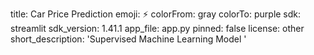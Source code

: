 title: Car Price Prediction
emoji: ⚡
colorFrom: gray
colorTo: purple
sdk: streamlit
sdk_version: 1.41.1
app_file: app.py
pinned: false
license: other
short_description: 'Supervised Machine Learning Model '
